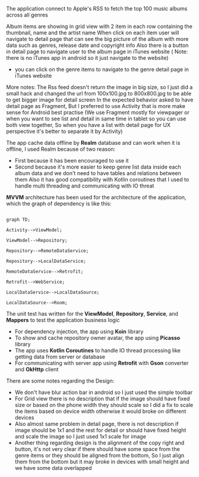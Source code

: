 The application connect to Apple's RSS to fetch the top 100 music albums across all genres

Album items are showing in grid view with 2 item in each row containing the thumbnail, name and the artist name When click
on each item user will navigate to detail page that can see the big picture of the album with more data such as genres,
release date and copyright info Also there is a button in detail page to navigate user to the album page in iTunes website (
Note: there is no iTunes app in android so it just navigate to the website)

+ you can click on the genre items to navigate to the genre detail page in iTunes website

More notes:
The Rss feed doesn't return the image in big size, so I just did a small hack and changed the url from 100x100.jpg to
800x800.jpg to be able to get bigger image for detail screen In the expected behavior asked to have detail page as Fragment,
But I preferred to use Activity that is more make sense for Android best practise
(We use Fragment mostly for viewpager or when you want to see list and detail in same time in tablet so you can use both
view together, So when you have a list with detail page for UX perspective it's better to separate it by Activity)

The app cache data offline by **Realm** database and can work when it is offline, I used Realm because of two reason:

- First because it has been encouraged to use it
- Second because it's more easier to keep genre list data inside each album data and we don't need to have tables and
  relations between them Also it has good compatibility with Kotlin coroutines that I used to handle multi threading and
  communicating with IO threat

**MVVM** architecture has been used for the architecture of the application, which the graph of dependency is like this:

```mermaid

graph TD;

Activity-->ViewModel;

ViewModel-->Repository;

Repository-->RemoteDataService;

Repository-->LocalDataService;

RemoteDataService-->Retrofit;

Retrofit-->WebService;

LocalDataService-->LocalDataSource;

LocalDataSource-->Room;

```

The unit test has written for the **ViewModel**, **Repository**, **Service**, and **Mappers** to test the application
business logic

- For dependency injection, the app using **Koin** library
- To show and cache repository owner avatar, the app using **Picasso** library
- The app uses **Kotlin Coroutines** to handle IO thread processing like getting data from server or database
- For communicating with server app using **Retrofit** with **Gson** converter and **OkHttp** client

There are some notes regarding the Design:

- We don't have blur action bar in android so I just used the simple toolbar
- For Grid view there is no description that if the image should have fixed size or based on the phone width they should
  scale so I did a fix to scale the items based on device width otherwise it would broke on different devices
- Also almost same problem in detail page, there is not description if image should be 1x1 and the rest for detail or should
  have fixed height and scale the image so I just used 1x1 scale for image
- Another thing regarding design is the alignment of the copy right and button, it's not very clear if there should have
  some space from the genre items or they should be aligned from the bottom, So I just align them from the bottom but it may
  broke in devices with small height and we have some data overlapped
